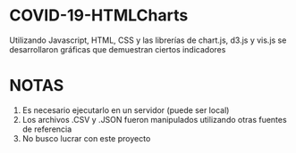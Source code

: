 # COVID-19-HTMLCharts
Utilizando Javascript, HTML, CSS y las librerías de chart.js, d3.js y vis.js se desarrollaron gráficas que demuestran ciertos indicadores


# NOTAS
1. Es necesario ejecutarlo en un servidor (puede ser local)
2. Los archivos .CSV y .JSON fueron manipulados utilizando otras fuentes de referencia
3. No busco lucrar con este proyecto

